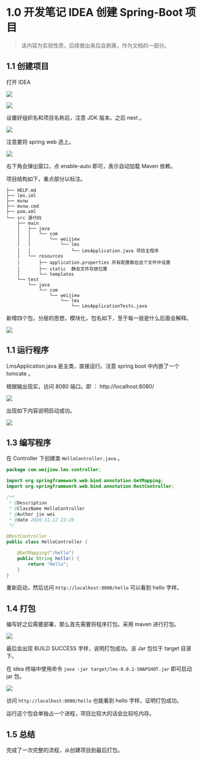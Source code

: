 # 1.0 开发笔记 IDEA 创建 Spring-Boot 项目

> 该内容为实验性质，后续做出来后会剥离，作为文档的一部分。

## 1.1 创建项目

打开 IDEA

![](https://gitee.com/weijiew/pic/raw/master/img/20201112230922.png)

![](https://gitee.com/weijiew/pic/raw/master/img/20201112231027.png)

设置好组织名和项目名称后，注意 JDK 版本。之后 next 。

![](https://gitee.com/weijiew/pic/raw/master/img/20201112231220.png)

注意要将 spring web 选上。

![](https://gitee.com/weijiew/pic/raw/master/img/20201112231325.png)

右下角会弹出窗口，点 enable-auto 即可，表示自动加载 Maven 依赖。

项目结构如下，重点部分以标注。

```
├── HELP.md 
├── lms.iml
├── mvnw
├── mvnw.cmd
├── pom.xml
└── src 源代码
    ├── main   
    │   ├── java
    │   │   └── com
    │   │       └── weijiew
    │   │           └── lms
    │   │               └── LmsApplication.java 项目主程序
    │   └── resources
    │       ├── application.properties 所有配置都在这个文件中设置
    │       ├── static  静态文件存放位置
    │       └── templates
    └── test
        └── java
            └── com
                └── weijiew
                    └── lms
                        └── LmsApplicationTests.java
```

新增四个包，分层的思想，模块化，包名如下，至于每一层是什么后面会解释。

![](https://gitee.com/weijiew/pic/raw/master/img/20201112232454.png)

## 1.1 运行程序

LmsApplication.java 是主类，直接运行。注意 spring boot 中内嵌了一个 tomcate 。

根据输出现实，访问 8080 端口。即 ： http://localhost:8080/

![](https://gitee.com/weijiew/pic/raw/master/img/20201112233045.png)

出现如下内容说明启动成功。

![](https://gitee.com/weijiew/pic/raw/master/img/20201112233151.png)

## 1.3 编写程序

在 Controller 下创建类 `HelloController.java` 。

```java
package com.weijiew.lms.controller;

import org.springframework.web.bind.annotation.GetMapping;
import org.springframework.web.bind.annotation.RestController;

/**
 * @Description
 * @ClassName HelloController
 * @Author jie wei
 * @date 2020.11.12 23:20
 */

@RestController
public class HelloController {

    @GetMapping("/hello")
    public String hello() {
        return "Hello";
    }
}
```

重新启动，然后访问 `http://localhost:8080/hello` 可以看到 hello 字样。

## 1.4 打包

编写好之后需要部署，那么首先需要将程序打包。采用 maven 进行打包。

![](https://gitee.com/weijiew/pic/raw/master/img/20201112234059.png)

最后会出现 BUILD SUCCESS 字样，说明打包成功。该 Jar 包位于 target 目录下。

在 idea 终端中使用命令 `java -jar target/lms-0.0.1-SNAPSHOT.jar` 即可启动 jar 包。

![](https://gitee.com/weijiew/pic/raw/master/img/20201112234334.png)

访问 `http://localhost:8080/hello` 也能看到 hello 字样，证明打包成功。

运行这个包会单独占一个进程，项目比较大的话会比较吃内存。

## 1.5 总结

完成了一次完整的流程，从创建项目到最后打包。

